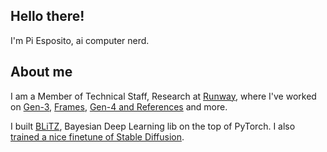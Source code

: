 ## Hello there!

I'm Pi Esposito, ai computer nerd.

## About me

I am a Member of Technical Staff, Research at [Runway](https://runwayml.com), where I've worked on [Gen-3](https://runwayml.com/research/introducing-gen-3-alpha), [Frames](https://runwayml.com/research/introducing-frames), [Gen-4 and References](https://runwayml.com/research/introducing-runway-gen-4) and more.

I built [BLiTZ](https://github.com/piEsposito/blitz-bayesian-deep-learning/), Bayesian Deep Learning lib on the top of PyTorch. I also [trained a nice finetune of Stable Diffusion](https://huggingface.co/22h/vintedois-diffusion-v0-1).
